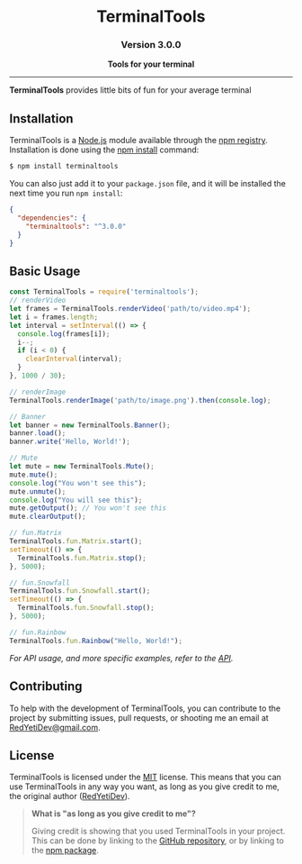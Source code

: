<div align="center">

# TerminalTools

### Version 3.0.0

**Tools for your terminal**

</div>

---

**TerminalTools** provides little bits of fun for your average terminal

## Installation

TerminalTools is a [Node.js](https://nodejs.org/en/) module available through the [npm registry](https://www.npmjs.com/). Installation is done using the [npm install](https://docs.npmjs.com/getting-started/installing-npm-packages-locally) command:

```bash
$ npm install terminaltools
```

You can also just add it to your `package.json` file, and it will be installed the next time you run `npm install`:

```json
{
  "dependencies": {
    "terminaltools": "^3.0.0"
  }
}
```

## Basic Usage
```js
const TerminalTools = require('terminaltools');
// renderVideo
let frames = TerminalTools.renderVideo('path/to/video.mp4');
let i = frames.length;
let interval = setInterval(() => {
  console.log(frames[i]);
  i--;
  if (i < 0) {
    clearInterval(interval);
  }
}, 1000 / 30);

// renderImage
TerminalTools.renderImage('path/to/image.png').then(console.log);

// Banner
let banner = new TerminalTools.Banner();
banner.load();
banner.write('Hello, World!');

// Mute
let mute = new TerminalTools.Mute();
mute.mute();
console.log("You won't see this");
mute.unmute();
console.log("You will see this");
mute.getOutput(); // You won't see this
mute.clearOutput();

// fun.Matrix
TerminalTools.fun.Matrix.start();
setTimeout(() => {
  TerminalTools.fun.Matrix.stop();
}, 5000);

// fun.Snowfall
TerminalTools.fun.Snowfall.start();
setTimeout(() => {
  TerminalTools.fun.Snowfall.stop();
}, 5000);

// fun.Rainbow
TerminalTools.fun.Rainbow("Hello, World!");
```

_For API usage, and more specific examples, refer to the [API](https://tt.js.org)._

## Contributing

To help with the development of TerminalTools, you can contribute to the project by submitting issues, pull requests, or shooting me an email at [RedYetiDev@gmail.com](mailto:redyetidev@gmail.com).

## License

TerminalTools is licensed under the [MIT](https://choosealicense.com/licenses/mit/) license. This means that you can use TerminalTools in any way you want, as long as you give credit to me, the original author ([RedYetiDev](https://redyetidev.github.io)).

> **What is "as long as you give credit to me"?**
>
> Giving credit is showing that you used TerminalTools in your project. This can be done by linking to the [GitHub repository](https://github.com/RedYetiDev/terminaltools), or by linking to the [npm package](https://www.npmjs.com/package/terminaltools).